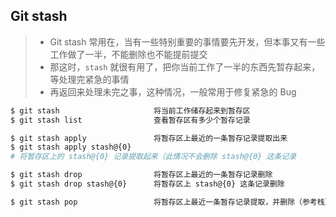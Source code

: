 ## Git stash

> * Git stash 常用在，当有一些特别重要的事情要先开发，但本事又有一些工作做了一半，不能删除也不能提前提交
> * 那这时，`stash` 就很有用了，把你当前工作了一半的东西先暂存起来，等处理完紧急的事情
> * 再返回来处理未完之事，这种情况，一般常用于修复紧急的 Bug
```bash
$ git stash                     将当前工作储存起来到暂存区
$ git stash list                查看暂存区有多少个暂存记录

$ git stash apply               将暂存区上最近的一条暂存记录提取出来
$ git stash apply stash@{0}     
# 将暂存区上的 stash@{0} 记录提取起来（此情况不会删除 stash@{0} 这条记录

$ git stash drop                将暂存区上最近的一条暂存记录删除
$ git stash drop stash@{0}      将暂存区上 stash@{0} 这条记录删除

$ git stash pop                 将暂存区上最近一条暂存记录提取，并删除（参考栈）
```
